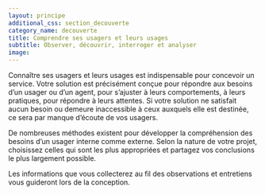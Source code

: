 ```yaml
---
layout: principe
additional_css: section_decouverte
category_name: decouverte
title: Comprendre ses usagers et leurs usages
subtitle: Observer, découvrir, interroger et analyser
image: 
---
```


Connaître ses usagers et leurs usages est indispensable pour concevoir un service. Votre solution est précisément conçue pour répondre aux besoins d’un usager ou d’un agent, pour s’ajuster à leurs comportements, à leurs pratiques, pour répondre à leurs attentes. Si votre solution ne satisfait aucun besoin ou demeure inaccessible à ceux auxquels elle est destinée, ce sera par manque d’écoute de vos usagers.  
  
De nombreuses méthodes existent pour développer la compréhension des besoins d’un usager interne comme externe. Selon la nature de votre projet, choisissez celles qui sont les plus appropriées et partagez vos conclusions le plus largement possible.    

Les informations que vous collecterez au fil des observations et entretiens vous guideront lors de la conception.